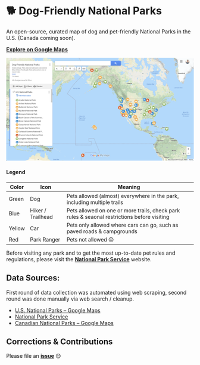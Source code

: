 # 🐕 Dog-Friendly National Parks

An open-source, curated map of dog and pet-friendly National Parks in the U.S. (Canada coming soon).

[**Explore on Google Maps**](https://www.google.com/maps/d/u/0/viewer?hl=en&hl=en&mid=1VlDRkZvlXqDfDejOaqFZlnG_fvM5rcxw)

[![Dog-Friendly National Parks Map](dog-friendly-national-parks-map.png)](https://www.google.com/maps/d/u/0/viewer?hl=en&hl=en&mid=1VlDRkZvlXqDfDejOaqFZlnG_fvM5rcxw)

#### Legend

| Color | Icon | Meaning |
|---|---|---|
| Green | Dog| Pets allowed (almost) everywhere in the park, including multiple trails|
| Blue | Hiker / Trailhead | Pets allowed on one or more trails, check park rules & seaonal restrictions before visiting |
| Yellow | Car | Pets only allowed where cars can go, such as paved roads & campgrounds |
| Red | Park Ranger | Pets not allowed 😔 |

Before visiting any park and to get the most up-to-date pet rules and regulations, please visit the [**National Park Service**](https://www.nps.gov/learnandexplore/index.htm) website.

## Data Sources:

First round of data collection was automated using web scraping, second round was done manually via web search / cleanup.

* [U.S. National Parks – Google Maps](https://www.google.com/maps/d/u/0/viewer?mid=1US8kt_OlYMffR1KaaEvaqkhYUrs)
* [National Park Service](https://www.nps.gov/learnandexplore/index.htm)
* [Canadian National Parks – Google Maps](https://www.google.com/maps/d/u/0/viewer?mid=1H8BMnOw1YWxq2Tl6Slvos-HqqdU)

## Corrections & Contributions

Please file an [**issue**](https://github.com/kevinschaich/dog-friendly-national-parks/issues) 😊
